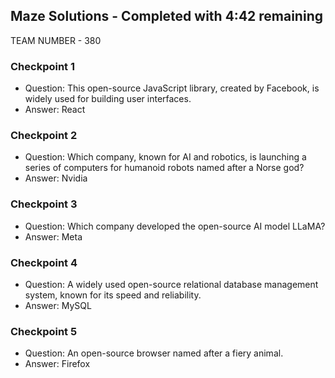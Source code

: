 ## Maze Solutions - Completed with 4:42 remaining

TEAM NUMBER - 380

### Checkpoint 1
- Question: This open-source JavaScript library, created by Facebook, is widely used for building user interfaces.
- Answer: React

### Checkpoint 2
- Question: Which company, known for AI and robotics, is launching a series of computers for humanoid robots named after a Norse god?
- Answer: Nvidia

### Checkpoint 3
- Question: Which company developed the open-source AI model LLaMA?
- Answer: Meta

### Checkpoint 4
- Question: A widely used open-source relational database management system, known for its speed and reliability.
- Answer: MySQL

### Checkpoint 5
- Question: An open-source browser named after a fiery animal.
- Answer: Firefox
